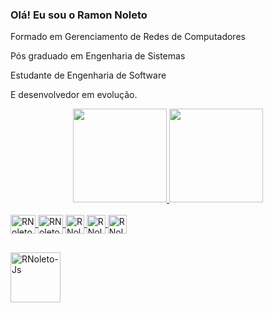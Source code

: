### Olá! Eu sou o Ramon Noleto
<p>Formado em Gerenciamento de Redes de Computadores</p>
<p>Pós graduado em Engenharia de Sistemas</p>
<p>Estudante de Engenharia de Software</p>
<p>E desenvolvedor em evolução.</p>
<div align="center">
  <a href="https://github.com/RNoleto">
  <img height="150em" src="https://github-readme-stats.vercel.app/api?username=RNoleto&show_icons=true&theme=dark&include_all_commits=true&count_private=true"/>
  <img height="150em" src="https://github-readme-stats.vercel.app/api/top-langs/?username=RNoleto&layout=compact&langs_count=7&theme=dark"/>
</div>
<div style="display: inline_block"><br>
  <img align="center" alt="RNoleto-HTML" height="30" width="40" src="https://cdn.jsdelivr.net/gh/devicons/devicon/icons/html5/html5-original.svg">
  <img align="center" alt="RNoleto-CSS" height="30" width="40" src="https://cdn.jsdelivr.net/gh/devicons/devicon/icons/css3/css3-original.svg">
  <img align="center" alt="RNoleto-Js" height="30" widht="40" src="https://cdn.jsdelivr.net/gh/devicons/devicon/icons/javascript/javascript-original.svg"/>
  <img align="center" alt="RNoleto-Js" height="30" widht="40" src="https://cdn.jsdelivr.net/gh/devicons/devicon/icons/flutter/flutter-original.svg"/>
  <img align="center" alt="RNoleto-Js" height="30" widht="40" src="https://cdn.jsdelivr.net/gh/devicons/devicon/icons/visualstudio/visualstudio-plain.svg"/>
</div> 
  
##

  <div style="display: inline_block">
    
  <a href="https://www.linkedin.com/in/ramon-noleto-b0913545/" target="_blank"><img align="center" alt="RNoleto-Js" height="80" widht="90" src="https://cdn.jsdelivr.net/gh/devicons/devicon/icons/linkedin/linkedin-original-wordmark.svg"/></a>
  </div>
  
